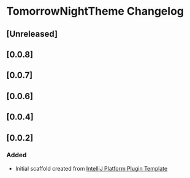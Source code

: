 <!-- Keep a Changelog guide -> https://keepachangelog.com -->

# TomorrowNightTheme Changelog

## [Unreleased]
## [0.0.8]
## [0.0.7]
## [0.0.6]
## [0.0.4]
## [0.0.2]
### Added
- Initial scaffold created from [IntelliJ Platform Plugin Template](https://github.com/JetBrains/intellij-platform-plugin-template)
